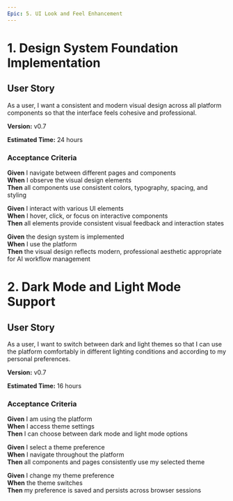 ```yaml
---
Epic: 5. UI Look and Feel Enhancement
---
```


# 1. Design System Foundation Implementation

## User Story
As a user, I want a consistent and modern visual design across all platform components so that the interface feels cohesive and professional.

**Version:** v0.7

**Estimated Time:** 24 hours

### Acceptance Criteria
**Given** I navigate between different pages and components  
**When** I observe the visual design elements  
**Then** all components use consistent colors, typography, spacing, and styling  

**Given** I interact with various UI elements  
**When** I hover, click, or focus on interactive components  
**Then** all elements provide consistent visual feedback and interaction states  

**Given** the design system is implemented  
**When** I use the platform  
**Then** the visual design reflects modern, professional aesthetic appropriate for AI workflow management  

# 2. Dark Mode and Light Mode Support

## User Story
As a user, I want to switch between dark and light themes so that I can use the platform comfortably in different lighting conditions and according to my personal preferences.

**Version:** v0.7

**Estimated Time:** 16 hours

### Acceptance Criteria
**Given** I am using the platform  
**When** I access theme settings  
**Then** I can choose between dark mode and light mode options  

**Given** I select a theme preference  
**When** I navigate throughout the platform  
**Then** all components and pages consistently use my selected theme  

**Given** I change my theme preference  
**When** the theme switches  
**Then** my preference is saved and persists across browser sessions  
